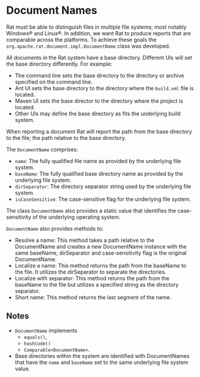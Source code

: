 <!---
 Licensed to the Apache Software Foundation (ASF) under one or more
 contributor license agreements.  See the NOTICE file distributed with
 this work for additional information regarding copyright ownership.
 The ASF licenses this file to You under the Apache License, Version 2.0
 (the "License"); you may not use this file except in compliance with
 the License.  You may obtain a copy of the License at

      http://www.apache.org/licenses/LICENSE-2.0

 Unless required by applicable law or agreed to in writing, software
 distributed under the License is distributed on an "AS IS" BASIS,
 WITHOUT WARRANTIES OR CONDITIONS OF ANY KIND, either express or implied.
 See the License for the specific language governing permissions and
 limitations under the License.
-->
# Document Names

Rat must be able to distinguish files in multiple file systems; most notably Windows&#174; and Linux&#174;. In addition, we want Rat to produce reports that are comparable across the platforms. To achieve these goals the `org.apache.rat.document.impl.DocumentName` class was developed.

All documents in the Rat system have a base directory. Different UIs will set the base directory differently.  For example:

 * The command line sets the base directory to the directory or archive  specified on the command line.
 * Ant UI sets the base directory to the directory where the `build.xml` file is located. 
 * Maven UI sets the base director to the directory where the project is located.
 * Other UIs may define the base directory as fits the underlying build system.

When reporting a document Rat will report the path from the base directory to the file; the path relative to the base directory.

The `DocumentName` comprises:

* `name`: The fully qualified file name as provided by the underlying file system.
* `baseName`: The fully qualified base directory name as provided by the underlying file system.
* `dirSeparator`: The directory separator string used by the underlying file system.
* `isCaseSensitive`: The case-sensitive flag for the underlying file system.

The class `DocumentName` also provides a static value that identifies the case-sensitivity of the underlying operating system.

`DocumentName` also provides methods to:

* Resolve a name: This method takes a path relative to the DocumentName and creates a new DocumentName instance with the same baseName, dirSeparator and case-sensitivity flag is the original DocumentName.
* Localize a name: This method returns the path from the baseName to the file.  It utilizes the dirSeparator to separate the directories.
* Localize with separator: This method returns the path from the baseName to the file but utilizes a specified string as the directory separator.
* Short name: This method returns the last segment of the name.


## Notes
 * `DocumentName` implements 
    * `equals()`, 
    * `hashCode()`
    * `Comparable<DocumentName>`.
 * Base directories within the system are identified with DocumentNames that have the `name` and `baseName` set to the same underlying file system value.
